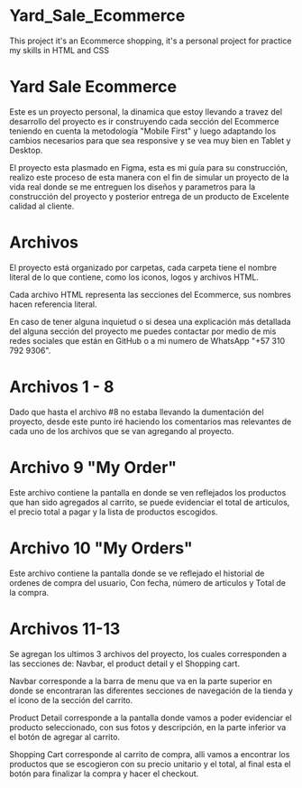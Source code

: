 # Yard_Sale_Ecommerce
This project it's an Ecommerce shopping, it's a personal project for practice my skills in HTML and CSS


# Yard Sale Ecommerce
Este es un proyecto personal, la dinamica que estoy llevando a travez del desarrollo del proyecto es ir construyendo cada sección del Ecommerce teniendo en cuenta la metodología "Mobile First" y luego adaptando los cambios necesarios para que sea responsive y se vea muy bien en Tablet y Desktop.

El proyecto esta plasmado en Figma, esta es mi guía para su construcción, realizo este proceso de esta manera con el fin de simular un proyecto de la vida real donde se me entreguen los diseños y parametros para la construcción del proyecto y posterior entrega de un producto de Excelente calidad al cliente.


# Archivos
El proyecto está organizado por carpetas, cada carpeta tiene el nombre literal de  lo que contiene, como los iconos, logos y archivos HTML.

Cada archivo HTML representa las secciones del Ecommerce, sus nombres hacen referencia literal.

En caso de tener alguna inquietud o si desea una explicación más detallada del alguna sección del proyecto me puedes contactar por medio de mis redes sociales que están en GitHub o a mi numero de WhatsApp "+57 310 792 9306".


# Archivos 1 - 8
Dado que hasta el archivo #8 no estaba llevando la dumentación del proyecto, desde este punto iré haciendo los comentarios mas relevantes de cada uno de los archivos que se van agregando al proyecto.


# Archivo 9 "My Order"
Este archivo contiene la pantalla en donde se ven reflejados los productos que han sido agregados al carrito, se puede evidenciar el total de articulos, el precio total a pagar y la lista de productos escogidos.


# Archivo 10 "My Orders"
Este archivo contiene la pantalla donde se ve reflejado el historial de ordenes de compra del usuario, Con fecha, número de articulos y Total de la compra.


# Archivos 11-13
Se agregan los ultimos 3 archivos del proyecto, los cuales corresponden a las secciones de: Navbar, el product detail y el Shopping cart.

Navbar corresponde a la barra de menu que va en la parte superior en donde se encontraran las diferentes secciones de navegación de la tienda y el icono de la sección del carrito.

Product Detail corresponde a la pantalla donde vamos a poder evidenciar el producto seleccionado, con sus fotos y descripción, en la parte inferior va el botón de agregar al carrito.

Shopping Cart corresponde al carrito de compra, alli vamos a encontrar los productos que se escogieron con su precio unitario y el total, al final esta el botón para finalizar la compra y hacer el checkout.

